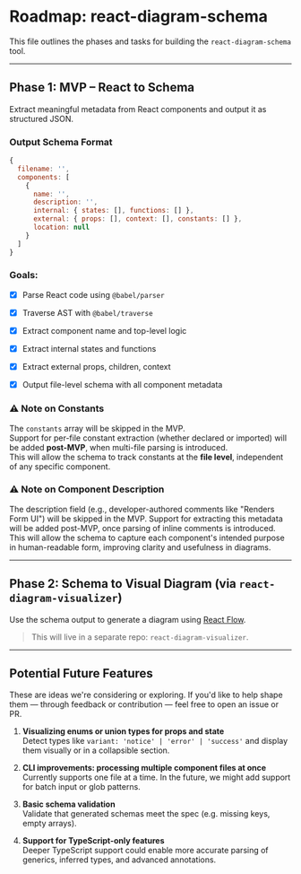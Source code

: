 # Roadmap: react-diagram-schema

This file outlines the phases and tasks for building the `react-diagram-schema` tool.

---

## Phase 1: MVP – React to Schema

Extract meaningful metadata from React components and output it as structured JSON.

### Output Schema Format
```js
{
  filename: '',
  components: [
    {
      name: '',
      description: '',
      internal: { states: [], functions: [] },
      external: { props: [], context: [], constants: [] },
      location: null
    }
  ]
}
```

### Goals:
- [x] Parse React code using `@babel/parser`
- [x] Traverse AST with `@babel/traverse`
- [x] Extract component name and top-level logic
- [x] Extract internal states and functions
- [x] Extract external props, children, context
- [x] Output file-level schema with all component metadata


### ⚠️ Note on Constants

The `constants` array will be skipped in the MVP.  
Support for per-file constant extraction (whether declared or imported) will be added **post-MVP**, when multi-file parsing is introduced.  
This will allow the schema to track constants at the **file level**, independent of any specific component.

### ⚠️ Note on Component Description

The description field (e.g., developer-authored comments like "Renders Form UI") will be skipped in the MVP.
Support for extracting this metadata will be added post-MVP, once parsing of inline comments is introduced.
This will allow the schema to capture each component's intended purpose in human-readable form, improving clarity and usefulness in diagrams.

---

## Phase 2: Schema to Visual Diagram (via `react-diagram-visualizer`)

Use the schema output to generate a diagram using [React Flow](https://reactflow.dev/).

> This will live in a separate repo: `react-diagram-visualizer`.

---

## Potential Future Features

These are ideas we're considering or exploring. If you'd like to help shape them — through feedback or contribution — feel free to open an issue or PR.

1. **Visualizing enums or union types for props and state**  
   Detect types like `variant: 'notice' | 'error' | 'success'` and display them visually or in a collapsible section.

2. **CLI improvements: processing multiple component files at once**  
   Currently supports one file at a time. In the future, we might add support for batch input or glob patterns.

3. **Basic schema validation**  
   Validate that generated schemas meet the spec (e.g. missing keys, empty arrays).

4. **Support for TypeScript-only features**  
   Deeper TypeScript support could enable more accurate parsing of generics, inferred types, and advanced annotations.

